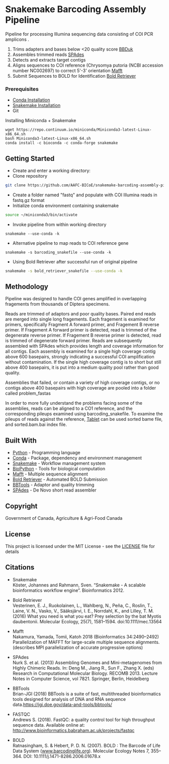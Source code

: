 # Snakemake Barcoding Assembly Pipeline

Pipeline for processing Illumina sequencing data consisting of COI PCR amplicons . 

1) Trims adapters and bases below <20 quality score [BBDuk](https://jgi.doe.gov/data-and-tools/bbtools/bb-tools-user-guide/bbduk-guide/)
2) Assembles trimmed reads [SPAdes](http://cab.spbu.ru/software/spades/)
3) Detects and extracts target contigs
4) Aligns sequences to COI reference (Chrysomya putoria (NCBI accession number NC002697) to correct 5'-3' orientation [Mafft](https://mafft.cbrc.jp/alignment/software/) 
5) Submit Sequences to BOLD for Identification [Bold Retriever](https://bold-retriever.readthedocs.io/en/latest/)

### Prerequisites

* [Conda Installation](https://conda.io/docs/user-guide/install/index.html)
* [Snakemake Installation](https://snakemake.readthedocs.io/en/stable/getting_started/installation.html)
* Git

Installing Miniconda + Snakemake
```
wget https://repo.continuum.io/miniconda/Miniconda3-latest-Linux-x86_64.sh
bash Miniconda3-latest-Linux-x86_64.sh
conda install -c bioconda -c conda-forge snakemake
```

## Getting Started

* Create and enter a working directory:
* Clone repository
```bash
git clone https://github.com/AAFC-BICoE/snakemake-barcoding-assembly-pipeline.git .
```
* Create a folder named "fastq" and populate with COI Illumina reads in fastq.gz format 
* Initialize conda environment containing snakemake
```bash
source ~/miniconda3/bin/activate
```
* Invoke pipeline from within working directory 
```
snakemake --use-conda -k
```
* Alternative pipeline to map reads to COI reference gene
```
snakemake -s barcoding_snakefile --use-conda -k
```
* Using Bold Retriever after successful run of original pipeline
```bash
snakemake -s bold_retriever_snakefile --use-conda -k
```

## Methodology
Pipeline was designed to handle COI genes amplified in overlapping fragements from thousands of Diptera specimens. 

Reads are trimmed of adaptors and poor quality bases. Paired end reads are merged into single long fragements. 
Each fragement is examined for primers, specifically Fragment A forward primer, and Fragement B reverse primer. 
If Fragement A forward primer is detected, read is trimmed of the degenerate reverse primer. If Fragement B reverse
primer is detected, read is trimmed of degenerate forward primer. Reads are subsequently assembled with SPAdes 
which provides length and coverage information for all contigs. 
Each assembly is examined for a single high coverage contig above 600 basepairs, strongly indicating a successful COI
amplification without contamination. If the single high coverage contig is to short but still above 400 basepairs, 
it is put into a medium quality pool rather than good quality. 

Assemblies that failed, or contain a variety of high coverage contigs, or no contigs above 400 basepairs with 
high coverage are pooled into a folder called problem_fastas

In order to more fully understand the problems facing some of the assemblies, reads can be aligned to a CO1 reference, 
and the corresponding pileups examined using barcoding_snakefile. To examine the pileups of reads against the reference, 
[Tablet](https://ics.hutton.ac.uk/tablet/) can be used sorted bame file, and sorted.bam.bai index file. 

## Built With

* [Python](https://www.python.org/doc/) - Programming language
* [Conda](https://conda.io/docs/index.html) - Package, dependency and environment management
* [Snakemake](https://snakemake.readthedocs.io/en/stable/) - Workflow management system
* [BioPython](https://biopython.org/) - Tools for biological computation
* [Mafft](https://mafft.cbrc.jp/alignment/software/) - Multiple sequence alignment
* [Bold Retriever](https://bold-retriever.readthedocs.io/en/latest/) - Automated BOLD Submission
* [BBTools](https://jgi.doe.gov/data-and-tools/bbtools/) - Adaptor and quality trimming
* [SPAdes](http://cab.spbu.ru/software/spades/) - De Novo short read assembler

## Copyright
Government of Canada, Agriculture & Agri-Food Canada

## License
This project is licensed under the MIT License - see the [LICENSE](LICENSE) file for details

## Citations
* Snakemake  
Köster, Johannes and Rahmann, Sven. “Snakemake - A scalable bioinformatics workflow engine”. Bioinformatics 2012.

* Bold Retriever  
Vesterinen, E. J., Ruokolainen, L., Wahlberg, N., Peña, C., Roslin, T., Laine, V. N., Vasko, V., Sääksjärvi, I. E., 
Norrdahl, K., and Lilley, T. M. (2016) What you need is what you eat? Prey selection by the bat Myotis daubentonii.
Molecular Ecology, 25(7), 1581–1594. doi:10.1111/mec.13564

* Mafft  
Nakamura, Yamada, Tomii, Katoh 2018 (Bioinformatics 34:2490–2492) 
Parallelization of MAFFT for large-scale multiple sequence alignments. 
(describes MPI parallelization of accurate progressive options)

* SPAdes  
Nurk S. et al. (2013) Assembling Genomes and Mini-metagenomes from Highly Chimeric Reads. In: Deng M., Jiang R., 
Sun F., Zhang X. (eds) Research in Computational Molecular Biology. RECOMB 2013. Lecture Notes in Computer Science, 
vol 7821. Springer, Berlin, Heidelberg

* BBTools  
Brian-JGI (2018) BBTools is a suite of fast, multithreaded bioinformatics tools designed for analysis of DNA and RNA 
sequence data.https://jgi.doe.gov/data-and-tools/bbtools/ 

* FASTQC  
Andrews S. (2018). FastQC: a quality control tool for high throughput sequence data. 
Available online at: http://www.bioinformatics.babraham.ac.uk/projects/fastqc

* BOLD  
Ratnasingham, S. & Hebert, P. D. N. (2007). BOLD : The Barcode of Life Data System (www.barcodinglife.org).
Molecular Ecology Notes 7, 355–364. DOI: 10.1111/j.1471-8286.2006.01678.x